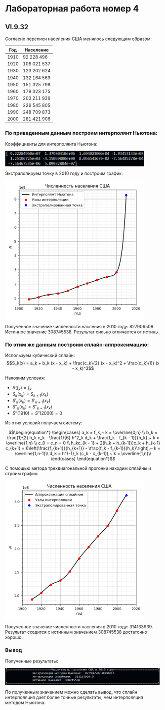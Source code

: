 # Лабораторная работа номер 4
## VI.9.32 
Согласно переписи населения США менялось следующим образом:

|Год |Население |
| --- | --- |
|1910|92 228 496|
|1920|106 021 537|
|1930|123 202 624|
|1940|132 164 569|
|1950|151 325 798|
|1960|179 323 175|
|1970|203 211 926|
|1980|226 545 805|
|1990|248 709 873|
|2000|281 421 906|

### По приведенным данным построим интерполянт Ньютона:
Коэффициенты для интерполянта Ньютона:

<img src = "./images/NewtonCoefs.png" width = "450" height = "50" align = "center"/>

Экстраполируем точку в 2010 году и построим график:

<img src = "./images/Newton.png" width = "450" height = "450" align = "center"/>

Полученное значение численности насления в 2010 году: 827906509. Истинное значение 308745538. Результат сильно отличается от истины.

### По этим же данным построим сплайн-аппроксимацию:

Используем кубический сплайн:
$$S_k(x) = a_k + b_k (x - x_k) + \frac{c_k}{2} (x - x_k)^2 +  \frac{d_k}{6} (x - x_k)^3$$ 

Наложим условия:

* $S(f_k) = f_k$
* $S_k(x_k) = S_{k + 1}(x_k)$
* $S'_k(x_k) = S'_{k + 1}(x_k)$
* $S''_k(x_k) = S''_{k + 1}(x_k)$
* $S''(1910) = S''(2000) = 0$

Из этих условий получаем систему:

$$\begin{equation*} 
    \begin{cases}
        a_k = f_k,~ k = \overline{0,n} \\
        b_k = \frac{1}{2} h_k c_k - \frac{1}{6} h^2_k d_k + \frac{f_k - f_{k - 1}}{h_k},~ k = \overline{1,n} \\
        c_0 = c_n = 0 \\
        h_kc_{k - 1} + 2(h_k + h_{k-1]})c_k + h_{k-1} c_{k+1} = 6\left(\frac{f_{k+1}}{h_{k+1}} - \frac{f_k - f_{k-1}}{h_k}\right),~ k = \overline{1,n-1}\\
        d_k = h^{-1}_k (c_k - c_{k-1}),~ k = \overline{1,n}\\
    \end{cases}
\end{equation*}$$

С помощью метода трехдиагональной прогонки находим сплайны и строим график:

<img src = "./images/Spline.png" width = "450" height = "450" align = "center"/>

Полученное значение численности насления в 2010 году: 314133939. Результат сходится с истинным значением 308745538 достаточно хорошо. 

### Вывод
Полученные результаты:

<img src = "./images/Results.png" width = "500" height = "55" align = "center"/>

По полученным значением можно сделать вывод, что сплайн интерполяция дает более точные результаты, чем интерполяция методом Ньютона.